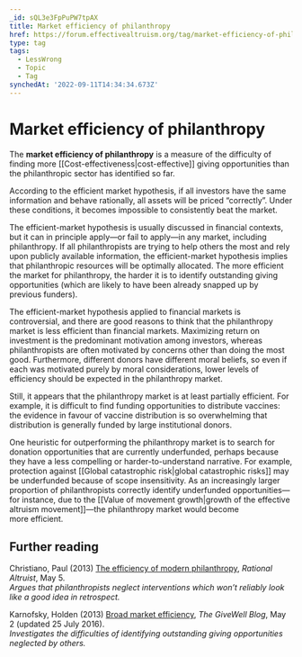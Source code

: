 ```yaml
---
_id: sQL3e3FpPuPW7tpAX
title: Market efficiency of philanthropy
href: https://forum.effectivealtruism.org/tag/market-efficiency-of-philanthropy
type: tag
tags:
  - LessWrong
  - Topic
  - Tag
synchedAt: '2022-09-11T14:34:34.673Z'
---
```

# Market efficiency of philanthropy

The **market efficiency of philanthropy** is a measure of the difficulty of finding more [[Cost-effectiveness|cost-effective]] giving opportunities than the philanthropic sector has identified so far.

According to the efficient market hypothesis, if all investors have the same information and behave rationally, all assets will be priced “correctly”. Under these conditions, it becomes impossible to consistently beat the market.

The efficient-market hypothesis is usually discussed in financial contexts, but it can in principle apply—or fail to apply—in any market, including philanthropy. If all philanthropists are trying to help others the most and rely upon publicly available information, the efficient-market hypothesis implies that philanthropic resources will be optimally allocated. The more efficient the market for philanthropy, the harder it is to identify outstanding giving opportunities (which are likely to have been already snapped up by previous funders).

The efficient-market hypothesis applied to financial markets is controversial, and there are good reasons to think that the philanthropy market is less efficient than financial markets. Maximizing return on investment is the predominant motivation among investors, whereas philanthropists are often motivated by concerns other than doing the most good. Furthermore, different donors have different moral beliefs, so even if each was motivated purely by moral considerations, lower levels of efficiency should be expected in the philanthropy market.

Still, it appears that the philanthropy market is at least partially efficient. For example, it is difficult to find funding opportunities to distribute vaccines: the evidence in favour of vaccine distribution is so overwhelming that distribution is generally funded by large institutional donors.

One heuristic for outperforming the philanthropy market is to search for donation opportunities that are currently underfunded, perhaps because they have a less compelling or harder-to-understand narrative. For example, protection against [[Global catastrophic risk|global catastrophic risks]] may be underfunded because of scope insensitivity. As an increasingly larger proportion of philanthropists correctly identify underfunded opportunities—for instance, due to the [[Value of movement growth|growth of the effective altruism movement]]—the philanthropy market would become more efficient.

Further reading
---------------

Christiano, Paul (2013) [The efficiency of modern philanthropy](https://rationalaltruist.com/2013/05/05/the-efficiency-of-modern-philanthropy/), *Rational Altruist*, May 5.  
*Argues that philanthropists neglect interventions which won’t reliably look like a good idea in retrospect.*

Karnofsky, Holden (2013) [Broad market efficiency](https://blog.givewell.org/2013/05/02/broad-market-efficiency/), *The GiveWell Blog*, May 2 (updated 25 July 2016).  
*Investigates the difficulties of identifying outstanding giving opportunities neglected by others.*